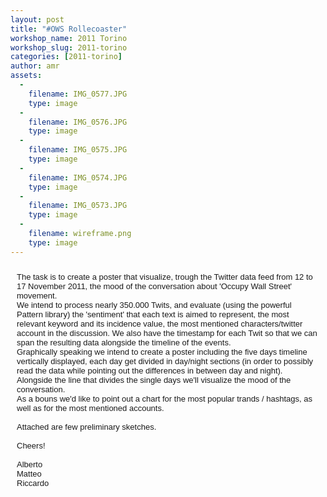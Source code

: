 ```yaml
---
layout: post
title: "#OWS Rollecoaster"
workshop_name: 2011 Torino
workshop_slug: 2011-torino
categories: [2011-torino]
author: amr 
assets:
  -
    filename: IMG_0577.JPG
    type: image
  -
    filename: IMG_0576.JPG
    type: image
  -
    filename: IMG_0575.JPG
    type: image
  -
    filename: IMG_0574.JPG
    type: image
  -
    filename: IMG_0573.JPG
    type: image
  -
    filename: wireframe.png
    type: image
---
```

<div style="margin-top: 0px; margin-right: 0px; margin-bottom: 0px; margin-left: 0px; padding-top: 10px; padding-right: 10px; padding-bottom: 10px; padding-left: 10px; height: 90%; border-top-width: 0px; border-right-width: 0px; border-bottom-width: 0px; border-left-width: 0px; border-style: initial; border-color: initial; border-image: initial; background-image: initial; background-attachment: initial; background-origin: initial; background-clip: initial; font: normal normal normal 13px/normal arial, helvetica, hirakakupro-w3, osaka, 'ms pgothic', sans-serif; ">The task is to create a poster that visualize, trough the Twitter data feed from 12 to 17 November 2011, the mood of the conversation about 'Occupy Wall Street' movement.<div>We intend to process nearly 350.000 Twits, and evaluate (using the powerful Pattern library) the 'sentiment' that each text is aimed to represent, the most relevant keyword and its incidence value, the most mentioned characters/twitter account in the discussion. We also have the timestamp for each Twit so that we can span the resulting data alongside the timeline of the events.<br /></div><div>Graphically speaking we intend to create a poster including the five days timeline vertically displayed, each day get divided in day/night sections (in order to possibly read the data while pointing out the differences in between day and night).</div><div>Alongside the line that divides the single days we'll visualize the mood of the conversation.</div><div>As a bouns we'd like to point out a chart for the most popular trands / hashtags, as well as for the most mentioned accounts.</div><div><br /></div><div>Attached are few preliminary sketches.</div><div><br /></div><div>Cheers!</div><div><br /></div><div>Alberto</div><div>Matteo</div><div>Riccardo</div><div><br /></div></div>
